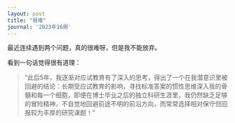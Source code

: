 ```yaml
---
layout: post
title: "很难"
journal: '2023年16周'
---
```


最近连续遇到两个问题，真的很难呀，但是我不能放弃。

看到一句话觉得很有道理：

> “此后5年，我逐渐对应试教育有了深入的思考，得出了一个在我潜意识里被回避的结论：长期受应试教育的影响，寻找标准答案的惯性思维深入我的骨髓和每一个细胞，即便在博士毕业之后的独立科研生涯里，我仍然缺乏足够的冒险精神，不自觉地回避前途不明的前沿方向，而常常选择相对保守但回报较为丰厚的研究课题！”